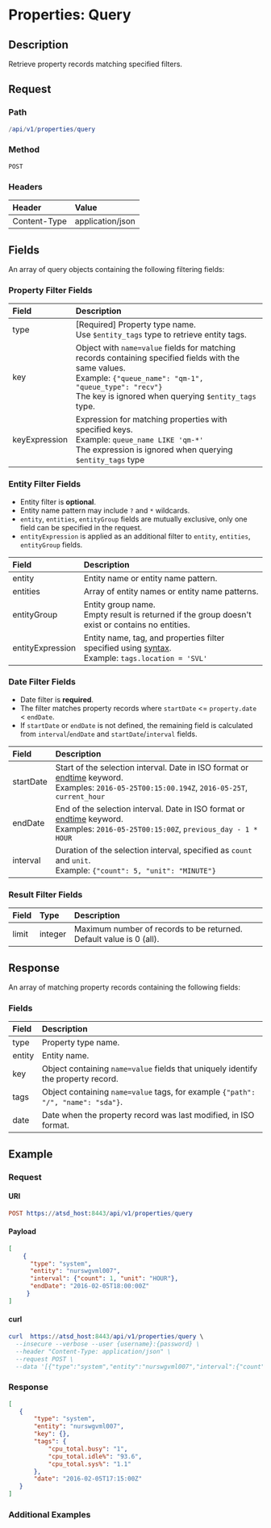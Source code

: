 # Properties: Query

## Description 

Retrieve property records matching specified filters.

## Request

### Path

```elm
/api/v1/properties/query
```

### Method

```
POST 
```

### Headers

|**Header**|**Value**|
|:---|:---|
| Content-Type | application/json |

## Fields

An array of query objects containing the following filtering fields:

### Property Filter Fields

| **Field**  | **Description**  |
|:---|:---|
| type | [Required] Property type name. <br>Use `$entity_tags` type to retrieve entity tags. |
| key | Object with `name=value` fields for matching records containing specified fields with the same values.<br>Example: `{"queue_name": "qm-1", "queue_type": "recv"}`<br>The key is ignored when querying `$entity_tags` type. |
| keyExpression | Expression for matching properties with specified keys.<br>Example: `queue_name LIKE 'qm-*'`<br>The expression is ignored when querying `$entity_tags` type |

### Entity Filter Fields

* Entity filter is **optional**. 
* Entity name pattern may include `?` and `*` wildcards.
* `entity`, `entities`, `entityGroup` fields are mutually exclusive, only one field can be specified in the request. 
* `entityExpression` is applied as an additional filter to `entity`, `entities`, `entityGroup` fields.

| **Field**  | **Description**  |
|:---|:---|
| entity    | Entity name or entity name pattern. |
| entities | Array of entity names or entity name patterns. |
| entityGroup | Entity group name. <br>Empty result is returned if the group doesn't exist or contains no entities. |
| entityExpression | Entity name, tag, and properties filter specified using [syntax](/rule-engine/functions.md). <br>Example: `tags.location = 'SVL'`  |

### Date Filter Fields

* Date filter is **required**. 
* The filter matches property records where `startDate` <= `property.date` < `endDate`.
* If `startDate` or `endDate` is not defined, the remaining field is calculated from `interval`/`endDate` and `startDate`/`interval` fields.

| **Field** | **Description** |
|:---|:---|
|startDate|	Start of the selection interval. Date in ISO format or [endtime](/end-time-syntax.md) keyword.<br>Examples: `2016-05-25T00:15:00.194Z`, `2016-05-25T`, `current_hour` |
| endDate |	End of the selection interval. Date in ISO format or [endtime](/end-time-syntax.md) keyword.<br>Examples: `2016-05-25T00:15:00Z`, `previous_day - 1 * HOUR`|
| interval|	Duration of the selection interval, specified as `count` and `unit`. <br>Example: `{"count": 5, "unit": "MINUTE"}`|

### Result Filter Fields

| **Field**  | **Type** | **Description**  |
|:---|:---|:---|
| limit   | integer | Maximum number of records to be returned. Default value is 0 (all). | 

## Response 

An array of matching property records containing the following fields:

### Fields

| **Field**  | **Description**  |
|:---|:---|
| type | Property type name. |
| entity | Entity name. |
| key | Object containing `name=value` fields that uniquely identify the property record. |
| tags | Object containing `name=value` tags, for example `{"path": "/", "name": "sda"}`. |
| date | Date when the property record was last modified, in ISO format. |

## Example

### Request

#### URI

```elm
POST https://atsd_host:8443/api/v1/properties/query
```

#### Payload

```json
[
    {
      "type": "system",
      "entity": "nurswgvml007",
      "interval": {"count": 1, "unit": "HOUR"},
      "endDate": "2016-02-05T18:00:00Z"
     }
]
```
#### curl

```elm
curl  https://atsd_host:8443/api/v1/properties/query \
  --insecure --verbose --user {username}:{password} \
  --header "Content-Type: application/json" \
  --request POST \
  --data '[{"type":"system","entity":"nurswgvml007","interval":{"count":1,"unit":"HOUR"},"endDate":"2016-02-05T18:00:00Z"}]'
```

### Response

```json
[
   {
       "type": "system",
       "entity": "nurswgvml007",
       "key": {},
       "tags": {
           "cpu_total.busy": "1",
           "cpu_total.idle%": "93.6",
           "cpu_total.sys%": "1.1"
       },
       "date": "2016-02-05T17:15:00Z"
   }
]
```

### Additional Examples









